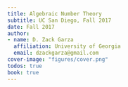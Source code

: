 ```yaml
---
title: Algebraic Number Theory
subtitle: UC San Diego, Fall 2017
date: Fall 2017
author:
- name: D. Zack Garza
  affiliation: University of Georgia 
  email: dzackgarza@gmail.com 
cover-image: "figures/cover.png" 
todos: true
book: true
---
```


